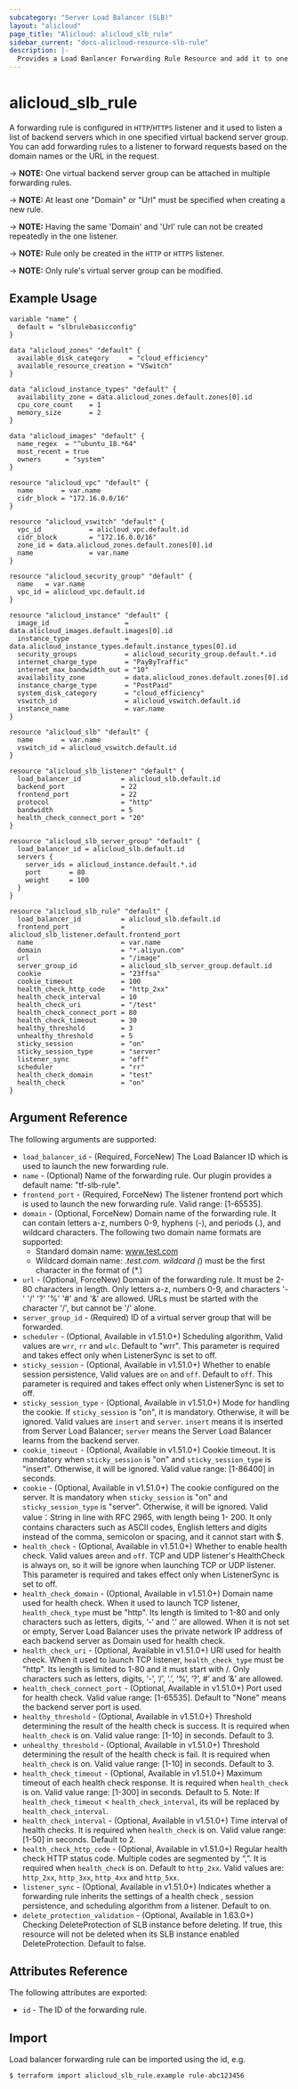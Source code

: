 ```yaml
---
subcategory: "Server Load Balancer (SLB)"
layout: "alicloud"
page_title: "Alicloud: alicloud_slb_rule"
sidebar_current: "docs-alicloud-resource-slb-rule"
description: |-
  Provides a Load Banlancer Forwarding Rule Resource and add it to one Listener.
---
```


# alicloud\_slb\_rule

A forwarding rule is configured in `HTTP`/`HTTPS` listener and it used to listen a list of backend servers which in one specified virtual backend server group.
You can add forwarding rules to a listener to forward requests based on the domain names or the URL in the request.

-> **NOTE:** One virtual backend server group can be attached in multiple forwarding rules.

-> **NOTE:** At least one "Domain" or "Url" must be specified when creating a new rule.

-> **NOTE:** Having the same 'Domain' and 'Url' rule can not be created repeatedly in the one listener.

-> **NOTE:** Rule only be created in the `HTTP` or `HTTPS` listener.

-> **NOTE:** Only rule's virtual server group can be modified.

## Example Usage

```
variable "name" {
  default = "slbrulebasicconfig"
}

data "alicloud_zones" "default" {
  available_disk_category     = "cloud_efficiency"
  available_resource_creation = "VSwitch"
}

data "alicloud_instance_types" "default" {
  availability_zone = data.alicloud_zones.default.zones[0].id
  cpu_core_count    = 1
  memory_size       = 2
}

data "alicloud_images" "default" {
  name_regex  = "^ubuntu_18.*64"
  most_recent = true
  owners      = "system"
}

resource "alicloud_vpc" "default" {
  name       = var.name
  cidr_block = "172.16.0.0/16"
}

resource "alicloud_vswitch" "default" {
  vpc_id            = alicloud_vpc.default.id
  cidr_block        = "172.16.0.0/16"
  zone_id = data.alicloud_zones.default.zones[0].id
  name              = var.name
}

resource "alicloud_security_group" "default" {
  name   = var.name
  vpc_id = alicloud_vpc.default.id
}

resource "alicloud_instance" "default" {
  image_id                   = data.alicloud_images.default.images[0].id
  instance_type              = data.alicloud_instance_types.default.instance_types[0].id
  security_groups            = alicloud_security_group.default.*.id
  internet_charge_type       = "PayByTraffic"
  internet_max_bandwidth_out = "10"
  availability_zone          = data.alicloud_zones.default.zones[0].id
  instance_charge_type       = "PostPaid"
  system_disk_category       = "cloud_efficiency"
  vswitch_id                 = alicloud_vswitch.default.id
  instance_name              = var.name
}

resource "alicloud_slb" "default" {
  name       = var.name
  vswitch_id = alicloud_vswitch.default.id
}

resource "alicloud_slb_listener" "default" {
  load_balancer_id          = alicloud_slb.default.id
  backend_port              = 22
  frontend_port             = 22
  protocol                  = "http"
  bandwidth                 = 5
  health_check_connect_port = "20"
}

resource "alicloud_slb_server_group" "default" {
  load_balancer_id = alicloud_slb.default.id
  servers {
    server_ids = alicloud_instance.default.*.id
    port       = 80
    weight     = 100
  }
}

resource "alicloud_slb_rule" "default" {
  load_balancer_id          = alicloud_slb.default.id
  frontend_port             = alicloud_slb_listener.default.frontend_port
  name                      = var.name
  domain                    = "*.aliyun.com"
  url                       = "/image"
  server_group_id           = alicloud_slb_server_group.default.id
  cookie                    = "23ffsa"
  cookie_timeout            = 100
  health_check_http_code    = "http_2xx"
  health_check_interval     = 10
  health_check_uri          = "/test"
  health_check_connect_port = 80
  health_check_timeout      = 30
  healthy_threshold         = 3
  unhealthy_threshold       = 5
  sticky_session            = "on"
  sticky_session_type       = "server"
  listener_sync             = "off"
  scheduler                 = "rr"
  health_check_domain       = "test"
  health_check              = "on"
}
```

## Argument Reference

The following arguments are supported:

* `load_balancer_id` - (Required, ForceNew) The Load Balancer ID which is used to launch the new forwarding rule.
* `name` - (Optional) Name of the forwarding rule. Our plugin provides a default name: "tf-slb-rule".
* `frontend_port` - (Required, ForceNew) The listener frontend port which is used to launch the new forwarding rule. Valid range: [1-65535].
* `domain` - (Optional, ForceNew) Domain name of the forwarding rule. It can contain letters a-z, numbers 0-9, hyphens (-), and periods (.),
and wildcard characters. The following two domain name formats are supported:
   - Standard domain name: www.test.com
   - Wildcard domain name: *.test.com. wildcard (*) must be the first character in the format of (*.)
* `url` - (Optional, ForceNew) Domain of the forwarding rule. It must be 2-80 characters in length. Only letters a-z, numbers 0-9,
and characters '-' '/' '?' '%' '#' and '&' are allowed. URLs must be started with the character '/', but cannot be '/' alone.
* `server_group_id` - (Required) ID of a virtual server group that will be forwarded.
* `scheduler` - (Optional, Available in v1.51.0+) Scheduling algorithm, Valid values are `wrr`, `rr` and `wlc`.  Default to "wrr". This parameter is required  and takes effect only when ListenerSync is set to off.
* `sticky_session` - (Optional, Available in v1.51.0+) Whether to enable session persistence, Valid values are `on` and `off`. Default to `off`. This parameter is required  and takes effect only when ListenerSync is set to off.                                                                                                                                                                                                                                                 
* `sticky_session_type` - (Optional, Available in v1.51.0+) Mode for handling the cookie. If `sticky_session` is "on", it is mandatory. Otherwise, it will be ignored. Valid values are `insert` and `server`. `insert` means it is inserted from Server Load Balancer; `server` means the Server Load Balancer learns from the backend server.
* `cookie_timeout` - (Optional, Available in v1.51.0+) Cookie timeout. It is mandatory when `sticky_session` is "on" and `sticky_session_type` is "insert". Otherwise, it will be ignored. Valid value range: [1-86400] in seconds.
* `cookie` - (Optional, Available in v1.51.0+) The cookie configured on the server. It is mandatory when `sticky_session` is "on" and `sticky_session_type` is "server". Otherwise, it will be ignored. Valid value：String in line with RFC 2965, with length being 1- 200. It only contains characters such as ASCII codes, English letters and digits instead of the comma, semicolon or spacing, and it cannot start with $.
* `health_check` - (Optional, Available in v1.51.0+) Whether to enable health check. Valid values are`on` and `off`. TCP and UDP listener's HealthCheck is always on, so it will be ignore when launching TCP or UDP listener. This parameter is required  and takes effect only when ListenerSync is set to off.
* `health_check_domain` - (Optional, Available in v1.51.0+) Domain name used for health check. When it used to launch TCP listener, `health_check_type` must be "http". Its length is limited to 1-80 and only characters such as letters, digits, ‘-‘ and ‘.’ are allowed. When it is not set or empty,  Server Load Balancer uses the private network IP address of each backend server as Domain used for health check.
* `health_check_uri` - (Optional, Available in v1.51.0+) URI used for health check. When it used to launch TCP listener, `health_check_type` must be "http". Its length is limited to 1-80 and it must start with /. Only characters such as letters, digits, ‘-’, ‘/’, ‘.’, ‘%’, ‘?’, #’ and ‘&’ are allowed.
* `health_check_connect_port` - (Optional, Available in v1.51.0+) Port used for health check. Valid value range: [1-65535]. Default to "None" means the backend server port is used.
* `healthy_threshold` - (Optional, Available in v1.51.0+) Threshold determining the result of the health check is success. It is required when `health_check` is on. Valid value range: [1-10] in seconds. Default to 3.
* `unhealthy_threshold` - (Optional, Available in v1.51.0+) Threshold determining the result of the health check is fail. It is required when `health_check` is on. Valid value range: [1-10] in seconds. Default to 3.
* `health_check_timeout` - (Optional, Available in v1.51.0+) Maximum timeout of each health check response. It is required when `health_check` is on. Valid value range: [1-300] in seconds. Default to 5. Note: If `health_check_timeout` < `health_check_interval`, its will be replaced by `health_check_interval`.
* `health_check_interval` - (Optional, Available in v1.51.0+) Time interval of health checks. It is required when `health_check` is on. Valid value range: [1-50] in seconds. Default to 2.
* `health_check_http_code` - (Optional, Available in v1.51.0+) Regular health check HTTP status code. Multiple codes are segmented by “,”. It is required when `health_check` is on. Default to `http_2xx`.  Valid values are: `http_2xx`,  `http_3xx`, `http_4xx` and `http_5xx`.
* `listener_sync` - (Optional, Available in v1.51.0+) Indicates whether a forwarding rule inherits the settings of a health check , session persistence, and scheduling algorithm from a listener. Default to on.
* `delete_protection_validation` - (Optional, Available in 1.63.0+) Checking DeleteProtection of SLB instance before deleting. If true, this resource will not be deleted when its SLB instance enabled DeleteProtection. Default to false.

## Attributes Reference

The following attributes are exported:

* `id` - The ID of the forwarding rule.
                                                                                             
## Import

Load balancer forwarding rule can be imported using the id, e.g.

```
$ terraform import alicloud_slb_rule.example rule-abc123456
```
